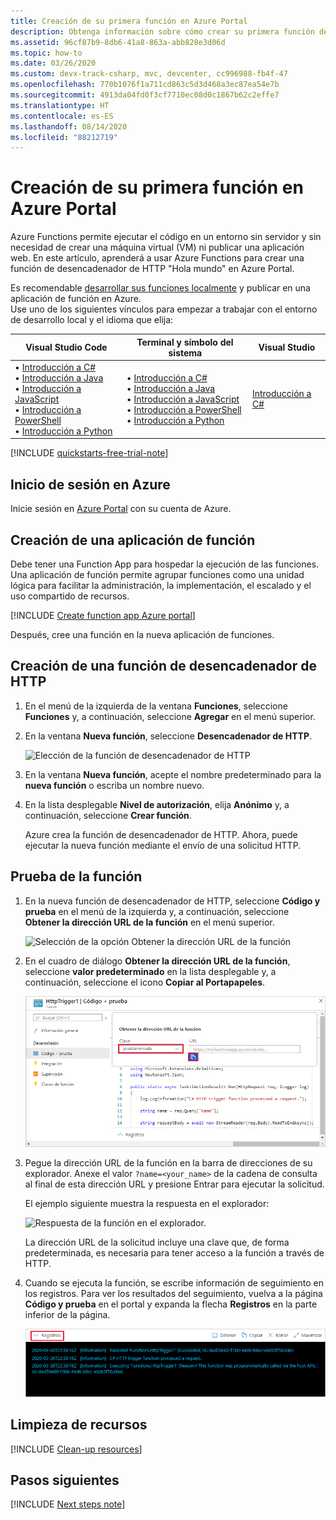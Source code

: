 ```yaml
---
title: Creación de su primera función en Azure Portal
description: Obtenga información sobre cómo crear su primera función de Azure para su ejecución sin servidor mediante Azure Portal.
ms.assetid: 96cf87b9-8db6-41a8-863a-abb828e3d06d
ms.topic: how-to
ms.date: 03/26/2020
ms.custom: devx-track-csharp, mvc, devcenter, cc996988-fb4f-47
ms.openlocfilehash: 770b1076f1a711cd863c5d3d468a3ec87ea54e7b
ms.sourcegitcommit: 4913da04fd0f3cf7710ec08d0c1867b62c2effe7
ms.translationtype: HT
ms.contentlocale: es-ES
ms.lasthandoff: 08/14/2020
ms.locfileid: "88212719"
---
```

# <a name="create-your-first-function-in-the-azure-portal"></a>Creación de su primera función en Azure Portal

Azure Functions permite ejecutar el código en un entorno sin servidor y sin necesidad de crear una máquina virtual (VM) ni publicar una aplicación web. En este artículo, aprenderá a usar Azure Functions para crear una función de desencadenador de HTTP "Hola mundo" en Azure Portal.

Es recomendable [desarrollar sus funciones localmente](functions-develop-local.md) y publicar en una aplicación de función en Azure.  
Use uno de los siguientes vínculos para empezar a trabajar con el entorno de desarrollo local y el idioma que elija:

| Visual Studio Code | Terminal y símbolo del sistema | Visual Studio |
| --- | --- | --- |
|  &bull;&nbsp;[Introducción a C#](./functions-create-first-function-vs-code.md?pivots=programming-language-csharp)<br/>&bull;&nbsp;[Introducción a Java](./functions-create-first-function-vs-code.md?pivots=programming-language-java)<br/>&bull;&nbsp;[Introducción a JavaScript](./functions-create-first-function-vs-code.md?pivots=programming-language-javascript)<br/>&bull;&nbsp;[Introducción a PowerShell](./functions-create-first-function-vs-code.md?pivots=programming-language-powershell)<br/>&bull;&nbsp;[Introducción a Python](./functions-create-first-function-vs-code.md?pivots=programming-language-python) |&bull;&nbsp;[Introducción a C#](./functions-create-first-azure-function-azure-cli.md?pivots=programming-language-csharp)<br/>&bull;&nbsp;[Introducción a Java](./functions-create-first-azure-function-azure-cli.md?pivots=programming-language-java)<br/>&bull;&nbsp;[Introducción a JavaScript](./functions-create-first-azure-function-azure-cli.md?pivots=programming-language-javascript)<br/>&bull;&nbsp;[Introducción a PowerShell](./functions-create-first-azure-function-azure-cli.md?pivots=programming-language-powershell)<br/>&bull;&nbsp;[Introducción a Python](./functions-create-first-azure-function-azure-cli.md?pivots=programming-language-python) | [Introducción a C#](functions-create-your-first-function-visual-studio.md) |

[!INCLUDE [quickstarts-free-trial-note](../../includes/quickstarts-free-trial-note.md)]

## <a name="sign-in-to-azure"></a>Inicio de sesión en Azure

Inicie sesión en [Azure Portal](https://portal.azure.com) con su cuenta de Azure.

## <a name="create-a-function-app"></a>Creación de una aplicación de función

Debe tener una Function App para hospedar la ejecución de las funciones. Una aplicación de función permite agrupar funciones como una unidad lógica para facilitar la administración, la implementación, el escalado y el uso compartido de recursos.

[!INCLUDE [Create function app Azure portal](../../includes/functions-create-function-app-portal.md)]

Después, cree una función en la nueva aplicación de funciones.

## <a name="create-an-http-trigger-function"></a><a name="create-function"></a>Creación de una función de desencadenador de HTTP

1. En el menú de la izquierda de la ventana **Funciones**, seleccione **Funciones** y, a continuación, seleccione **Agregar** en el menú superior. 
 
1. En la ventana **Nueva función**, seleccione **Desencadenador de HTTP**.

    ![Elección de la función de desencadenador de HTTP](./media/functions-create-first-azure-function/function-app-select-http-trigger.png)

1. En la ventana **Nueva función**, acepte el nombre predeterminado para la **nueva función** o escriba un nombre nuevo. 

1. En la lista desplegable **Nivel de autorización**, elija **Anónimo** y, a continuación, seleccione **Crear función**.

    Azure crea la función de desencadenador de HTTP. Ahora, puede ejecutar la nueva función mediante el envío de una solicitud HTTP.

## <a name="test-the-function"></a>Prueba de la función

1. En la nueva función de desencadenador de HTTP, seleccione **Código y prueba** en el menú de la izquierda y, a continuación, seleccione **Obtener la dirección URL de la función** en el menú superior.

    ![Selección de la opción Obtener la dirección URL de la función](./media/functions-create-first-azure-function/function-app-select-get-function-url.png)

1. En el cuadro de diálogo **Obtener la dirección URL de la función**, seleccione **valor predeterminado** en la lista desplegable y, a continuación, seleccione el icono **Copiar al Portapapeles**. 

    ![Copiar la dirección URL de la función desde Azure Portal](./media/functions-create-first-azure-function/function-app-develop-tab-testing.png)

1. Pegue la dirección URL de la función en la barra de direcciones de su explorador. Anexe el valor `?name=<your_name>` de la cadena de consulta al final de esta dirección URL y presione Entrar para ejecutar la solicitud. 

    El ejemplo siguiente muestra la respuesta en el explorador:

    ![Respuesta de la función en el explorador.](./media/functions-create-first-azure-function/function-app-browser-testing.png)

    La dirección URL de la solicitud incluye una clave que, de forma predeterminada, es necesaria para tener acceso a la función a través de HTTP.

1. Cuando se ejecuta la función, se escribe información de seguimiento en los registros. Para ver los resultados del seguimiento, vuelva a la página **Código y prueba** en el portal y expanda la flecha **Registros** en la parte inferior de la página.

   ![Visor de registros de las funciones en Azure Portal.](./media/functions-create-first-azure-function/function-view-logs.png)

## <a name="clean-up-resources"></a>Limpieza de recursos

[!INCLUDE [Clean-up resources](../../includes/functions-quickstart-cleanup.md)]

## <a name="next-steps"></a>Pasos siguientes

[!INCLUDE [Next steps note](../../includes/functions-quickstart-next-steps.md)]

